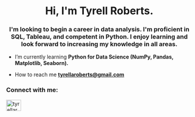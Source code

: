 <h1 align="center">Hi, I'm Tyrell Roberts.</h1>
<h3 align="center">I'm looking to begin a career in data analysis. I'm proficient in SQL, Tableau, and competent in Python. I enjoy learning and look forward to increasing my knowledge in all areas. </h3>

- I’m currently learning **Python for Data Science (NumPy, Pandas, Matplotlib, Seaborn).**

- How to reach me **tyrellaroberts@gmail.com**

<h3 align="left">Connect with me:</h3>
<p align="left">
<a href="https://www.hackerrank.com/tyrellaroberts" target="blank"><img align="center" src="https://raw.githubusercontent.com/rahuldkjain/github-profile-readme-generator/master/src/images/icons/Social/hackerrank.svg" alt="tyrellaroberts" height="30" width="40" /></a>
</p>
